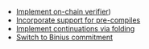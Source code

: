 - [Implement on-chain verifier](https://github.com/a16z/Lasso/issues/209))
- [Incorporate support for pre-compiles](https://github.com/a16z/Lasso/issues/210)
- [Implement continuations via folding](https://github.com/a16z/Lasso/issues/211)
- [Switch to Binius commitment](https://github.com/a16z/Lasso/issues/212)
